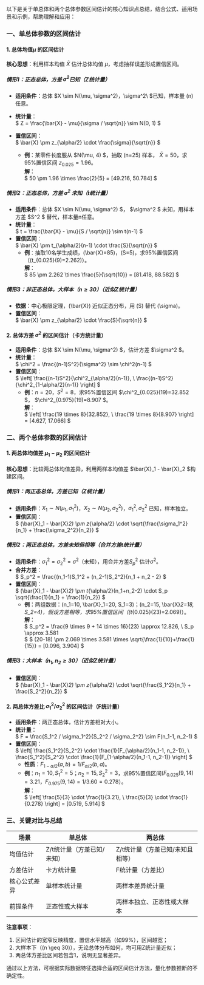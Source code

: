 以下是关于单总体和两个总体参数区间估计的核心知识点总结，结合公式、适用场景和示例，帮助理解和应用：


### **一、单总体参数的区间估计**
#### **1. 总体均值$\mu$ 的区间估计**
**核心思想**：利用样本均值 $\bar{X}$ 估计总体均值 $\mu$，考虑抽样误差形成置信区间。

##### **情形1：正态总体，方差 $\sigma^2$已知（Z统计量）**
- **适用条件**：总体 $X \sim N(\mu, \sigma^2)，\sigma^2\ $已知，样本量 \(n\) 任意。  
- **统计量**：  
  $
  Z = \frac{\bar{X} - \mu}{\sigma / \sqrt{n}} \sim N(0, 1)
  $
  
- **置信区间**：  
  $
  \bar{X} \pm z_{\alpha/2} \cdot \frac{\sigma}{\sqrt{n}}
   $
  
  - **例**：某零件长度服从  $N(\mu, 4) $，抽取 \(n=25\) 样本， $\bar{X}=50$，求95%置信区间 $z_{0.025}=1.96$。  
    **解**：  
     $
    50 \pm 1.96 \times \frac{2}{5} = [49.216, 50.784]
     $

##### **情形2：正态总体，方差 $\sigma^2$ 未知（t统计量）**
- **适用条件**：总体  $X \sim N(\mu, \sigma^2) $， $\sigma^2 $ 未知，用样本方差  $S^2 $ 替代，样本量n任意。  
- **统计量**：  
 $
  t = \frac{\bar{X} - \mu}{S / \sqrt{n}} \sim t(n-1)
   $
- **置信区间**：  
 $
  \bar{X} \pm t_{\alpha/2}(n-1) \cdot \frac{S}{\sqrt{n}}
   $
  - **例**：抽取10名学生成绩，\(\bar{X}=85\)，\(S=5\)，求95%置信区间（\(t_{0.025}(9)=2.262\)）。  
    **解**：  
     $
    85 \pm 2.262 \times \frac{5}{\sqrt{10}} = [81.418, 88.582]
     $

##### **情形3：非正态总体，大样本（$n \geq 30$）（近似Z统计量）**
- **依据**：中心极限定理，\(\bar{X}\) 近似正态分布，用 \(S\) 替代 \(\sigma\)。  
- **置信区间**：  
 $
  \bar{X} \pm z_{\alpha/2} \cdot \frac{S}{\sqrt{n}}
   $

#### **2. 总体方差 $\sigma^2$ 的区间估计（卡方统计量）**
- **适用条件**：总体  $X \sim N(\mu, \sigma^2) $，估计方差  $\sigma^2 $。  
- **统计量**：  
 $
  \chi^2 = \frac{(n-1)S^2}{\sigma^2} \sim \chi^2(n-1)
   $
- **置信区间**：  
 $
  \left[ \frac{(n-1)S^2}{\chi^2_{\alpha/2}(n-1)}, \ \frac{(n-1)S^2}{\chi^2_{1-\alpha/2}(n-1)} \right]
   $
  - **例**：$n=20$，$S^2=8$，求95%置信区间 $\chi^2_{0.025}(19)=32.852 $， $\chi^2_{0.975}(19)=8.907 $。  
    **解**：  
     $
    \left[ \frac{19 \times 8}{32.852}, \ \frac{19 \times 8}{8.907} \right] = [4.627, 17.066]
     $


### **二、两个总体参数的区间估计**
#### **1. 两总体均值差 $\mu_1 - \mu_2$ 的区间估计**
**核心思想**：比较两总体均值差异，利用两样本均值差  $\bar{X}_1 - \bar{X}_2  $构建区间。

##### **情形1：两正态总体，方差已知（Z统计量）**
- **适用条件**：$X_1 \sim N(\mu_1, \sigma_1^2)$，$X_2 \sim N(\mu_2, \sigma_2^2)$，$\sigma_1^2, \sigma_2^2$ 已知，样本独立。  
- **置信区间**：  
 $
  (\bar{X}_1 - \bar{X}_2) \pm z_{\alpha/2} \cdot \sqrt{\frac{\sigma_1^2}{n_1} + \frac{\sigma_2^2}{n_2}}
   $

##### **情形2：两正态总体，方差未知但相等（合并方差t统计量）**
- **适用条件**：$\sigma_1^2 = \sigma_2^2 = \sigma^2$（未知），用合并方差$S_p^2$ 估计$\sigma^2$。  
- **合并方差**：  
 $
  S_p^2 = \frac{(n_1-1)S_1^2 + (n_2-1)S_2^2}{n_1 + n_2 - 2}
   $
- **置信区间**：  
 $
  (\bar{X}_1 - \bar{X}_2) \pm t_{\alpha/2}(n_1+n_2-2) \cdot S_p \sqrt{\frac{1}{n_1} + \frac{1}{n_2}}
   $
  - **例**：两组数据：\(n_1=10, \bar{X}_1=20, S_1=3\)；\(n_2=15, \bar{X}_2=18, S_2=4\)，假设方差相等，求95%置信区间（\(t_{0.025}(23)=2.069\)）。  
    **解**：  
     $
    S_p^2 = \frac{9 \times 9 + 14 \times 16}{23} \approx 12.826, \ S_p \approx 3.581  
     $
     $
    (20-18) \pm 2.069 \times 3.581 \times \sqrt{\frac{1}{10}+\frac{1}{15}} = [0.096, 3.904]
     $

##### **情形3：大样本（$n_1, n_2 \geq 30$）（近似Z统计量）**
- **置信区间**：  
 $
  (\bar{X}_1 - \bar{X}_2) \pm z_{\alpha/2} \cdot \sqrt{\frac{S_1^2}{n_1} + \frac{S_2^2}{n_2}}
   $

#### **2. 两总体方差比 $\sigma_1^2 / \sigma_2^2$ 的区间估计（F统计量）**
- **适用条件**：两正态总体，估计方差相对大小。  
- **统计量**：  
 $
  F = \frac{S_1^2 / \sigma_1^2}{S_2^2 / \sigma_2^2} \sim F(n_1-1, n_2-1)
   $
- **置信区间**：  
 $
  \left[ \frac{S_1^2}{S_2^2} \cdot \frac{1}{F_{\alpha/2}(n_1-1, n_2-1)}, \ \frac{S_1^2}{S_2^2} \cdot \frac{1}{F_{1-\alpha/2}(n_1-1, n_2-1)} \right]
   $
  - **性质**：$F_{1-\alpha/2}(a,b) = 1 / F_{\alpha/2}(b,a)$。  
  - **例**：$n_1=10, S_1^2=5$；$n_2=15, S_2^2=3$，求95%置信区间$(F_{0.025}(9,14)=3.21$，$F_{0.975}(9,14)=1/3.60=0.278$）。  
    **解**：  
     $
    \left[ \frac{5}{3} \cdot \frac{1}{3.21}, \ \frac{5}{3} \cdot \frac{1}{0.278} \right] = [0.519, 5.914]
     $


### **三、关键对比与总结**
| **场景**     | **单总体**                 | **两总体**                       |
| ------------ | -------------------------- | -------------------------------- |
| 均值估计     | Z/t统计量（方差已知/未知） | Z/t统计量（方差已知/未知且相等） |
| 方差估计     | 卡方统计量                 | F统计量（方差比）                |
| 核心公式差异 | 单样本统计量               | 两样本差异统计量                 |
| 前提条件     | 正态性或大样本             | 两样本独立、正态性或大样本       |

**注意事项**：  
1. 区间估计的宽窄反映精度，置信水平越高（如99%），区间越宽；  
2. 大样本下（\(n \geq 30\)），无论总体分布如何，均可用Z统计量近似；  
3. 两总体方差比区间若包含1，说明无显著差异。

通过以上方法，可根据实际数据特征选择合适的区间估计方法，量化参数推断的不确定性。